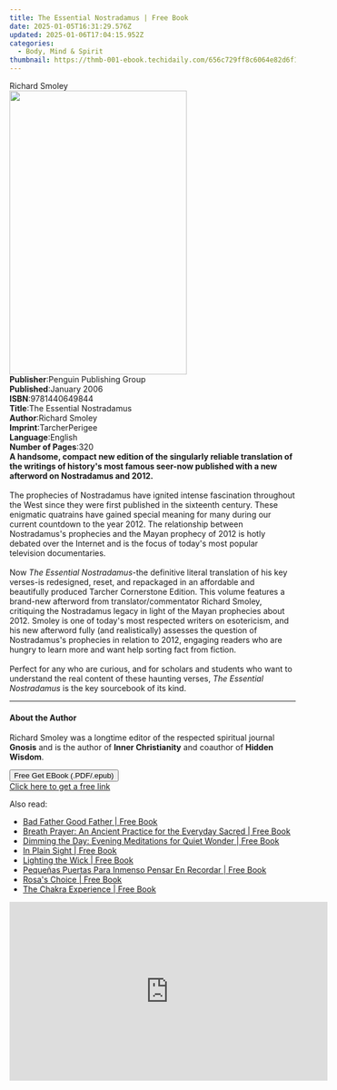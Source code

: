 ```yaml
---
title: The Essential Nostradamus | Free Book
date: 2025-01-05T16:31:29.576Z
updated: 2025-01-06T17:04:15.952Z
categories:
  - Body, Mind & Spirit
thumbnail: https://thmb-001-ebook.techidaily.com/656c729ff8c6064e82d6f16471ab3627a092fed0184376ec05b9424e0ca9405f.jpg
---
```

<main id="book-container">
  <div class="flex flex-col">
    <div class="book-brief flex-1 py-6 px-4 sm:p-6 md:py-10 md:px-8">
      <!-- brief-->
      <div class="book-brief-main">Richard Smoley</div>
    </div>
    <div
      class="book-meta-info flex-1 grid gap-4 col-start-1 col-end-3 row-start-1 sm:mb-6 sm:grid-cols-4 lg:gap-6 lg:col-start-2 lg:row-end-6 lg:row-span-6 lg:mb-0"
    >
      <div
        class="book-meta-info-left place-content-center mt-4 p-4 text-sm leading-6 col-start-2 col-span-2 dark:text-slate-400"
      >
        <img
          class="w-full h-500 object-cover rounded-lg sm:h-255 sm:col-span-2 lg:col-span-full"
          src="https://img-001-ebook.techidaily.com/9100f4ee50d59dbcb500f1d779fc619023339150b44acc71bfa6c4ece8e809ff.jpg"
          alt=""
          width="312"
          height="500"
        />
      </div>
      <div
        class="book-meta-info-right mt-2 col-start-1 row-start-2 col-span-3 self-center"
      >
        <!-- meta data  -->
        <div class="flex flex-col px-4 md:px-8">
          <div class="flex-1">
            <strong>Publisher</strong>:<span class="px-2"
              >Penguin Publishing Group</span
            >
          </div>
          <div class="flex-1">
            <strong>Published</strong>:<span class="px-2">January 2006</span>
          </div>
          <div class="flex-1">
            <strong>ISBN</strong>:<span class="px-2">9781440649844</span>
          </div>
          <div class="flex-1">
            <strong>Title</strong>:<span class="px-2"
              >The Essential Nostradamus</span
            >
          </div>
          <div class="flex-1">
            <strong>Author</strong>:<span class="px-2">Richard Smoley</span>
          </div>
          <div class="flex-1">
            <strong>Imprint</strong>:<span class="px-2">TarcherPerigee</span>
          </div>
          <div class="flex-1">
            <strong>Language</strong>:<span class="px-2">English</span>
          </div>
          <div class="flex-1">
            <strong>Number of Pages</strong>:<span class="px-2">320</span>
          </div>
        </div>
      </div>
    </div>
    <div class="book-description flex-1 py-6 px-4 sm:p-6 md:py-10 md:px-8">
      <div class="book-description-main">
        <div accordion-content="" id="description">
          <b
            >A handsome, compact new edition of the singularly reliable
            translation of the writings of history's most famous seer-now
            published with a new afterword on Nostradamus and 2012.
          </b>
          <br /><br />
          The prophecies of Nostradamus have ignited intense fascination
          throughout the West since they were first published in the sixteenth
          century. These enigmatic quatrains have gained special meaning for
          many during our current countdown to the year 2012. The relationship
          between Nostradamus's prophecies and the Mayan prophecy of 2012 is
          hotly debated over the Internet and is the focus of today's most
          popular television documentaries. <br /><br />
          Now <i>The Essential Nostradamus</i>-the definitive literal
          translation of his key verses-is redesigned, reset, and repackaged in
          an affordable and beautifully produced Tarcher Cornerstone Edition.
          This volume features a brand-new afterword from translator/commentator
          Richard Smoley, critiquing the Nostradamus legacy in light of the
          Mayan prophecies about 2012. Smoley is one of today's most respected
          writers on esotericism, and his new afterword fully (and
          realistically) assesses the question of Nostradamus's prophecies in
          relation to 2012, engaging readers who are hungry to learn more and
          want help sorting fact from fiction. <br /><br />
          Perfect for any who are curious, and for scholars and students who
          want to understand the real content of these haunting verses,
          <i>The Essential Nostradamus</i> is the key sourcebook of its kind.
        </div>
        <div class="accordion-fader"></div>
      </div>
    </div>
    <div class="book-excerpts flex-1 py-6 px-4 sm:p-6 md:py-10 md:px-8">
      <!-- excerpts-->
      <div class="book-excerpts-main">
        <hr />
        <h4 class="placeholder placeholder-heading">
          <span>About the Author</span>
        </h4>
        <p>
          Richard Smoley was a longtime editor of the respected spiritual
          journal <b>Gnosis</b> and is the author of
          <b>Inner Christianity</b> and coauthor of <b>Hidden Wisdom</b>.
        </p>
      </div>
    </div>
    <div
      class="book-about-author flex-1 py-6 px-4 sm:p-6 md:py-10 md:px-8"
    ></div>
    <div class="book-free-get flex-1 py-6 px-4 sm:p-6 md:py-10 md:px-8">
      <button
        id="btn-free-get"
        class="bg-blue-500 hover:bg-blue-700 text-white font-bold py-2 px-4 rounded"
      >
        Free Get EBook (.PDF/.epub)
      </button>
      <div id="countdown-display" class="px-2 text-lg mt-2"></div>
      <a
        id="free-link"
        class="hidden bg-blue-500 hover:bg-blue-700 text-white font-bold py-2 px-4 rounded"
        href="https://www.ebooks.com/en-us/book/363833/the-essential-nostradamus/richard-smoley/"
        target="_blank"
        >Click here to get a free link</a
      >
    </div>
    <script>
      let countdownTime = 0;
      let countdownInterval = null;
      document
        .getElementById('btn-free-get')
        .addEventListener('click', startCountdown);
      function startCountdown() {
        countdownTime = new Date().getTime() + 60000 * 3;
        countdownInterval = setInterval(updateCountdown, 1000);
        document.getElementById('btn-free-get').disabled = true;
        document
          .getElementById('btn-free-get')
          .classList.add('bg-gray-500', 'cursor-not-allowed');
      }
      function updateCountdown() {
        let currentTime = new Date().getTime();
        let timeLeft = countdownTime - currentTime;
        let secondsLeft = Math.floor(timeLeft / 1000);
        document.getElementById('countdown-display').innerHTML =
          `Remaining time: ${secondsLeft} seconds.`;
        if (secondsLeft <= 0) {
          clearInterval(countdownInterval);
          document.getElementById('btn-free-get').classList.add('hidden');
          document.getElementById('free-link').classList.remove('hidden');
          document.getElementById('countdown-display').innerHTML = '';
        }
      }
    </script>
  </div>
</main>

<ins class="adsbygoogle"
      style="display:block"
      data-ad-client="ca-pub-7571918770474297"
      data-ad-slot="8358498916"
      data-ad-format="auto"
      data-full-width-responsive="true"></ins>
    

<span class="atpl-alsoreadstyle">Also read:</span>
<div><ul>
<li><a href="https://novels-ebooks.techidaily.com/210220939-9781736617212-bad-father-good-father/"><u>Bad Father Good Father | Free Book</u></a></li>
<li><a href="https://novels-ebooks.techidaily.com/210221021-9781506470689-breath-prayer-an-ancient-practice-for-the-everyday-sacred/"><u>Breath Prayer: An Ancient Practice for the Everyday Sacred | Free Book</u></a></li>
<li><a href="https://novels-ebooks.techidaily.com/210221023-9781506471204-dimming-the-day-evening-meditations-for-quiet-wonder/"><u>Dimming the Day: Evening Meditations for Quiet Wonder | Free Book</u></a></li>
<li><a href="https://novels-ebooks.techidaily.com/210219828-9781460712764-in-plain-sight/"><u>In Plain Sight | Free Book</u></a></li>
<li><a href="https://novels-ebooks.techidaily.com/210220619-9780593418352-lighting-the-wick/"><u>Lighting the Wick | Free Book</u></a></li>
<li><a href="https://novels-ebooks.techidaily.com/210220930-9781643344591-pequenas-puertas-para-inmenso-pensar-en-recordar/"><u>Pequeñas Puertas Para Inmenso Pensar En Recordar | Free Book</u></a></li>
<li><a href="https://novels-ebooks.techidaily.com/210221081-9781913590185-rosas-choice/"><u>Rosa's Choice | Free Book</u></a></li>
<li><a href="https://novels-ebooks.techidaily.com/210221717-9780753734742-the-chakra-experience/"><u>The Chakra Experience | Free Book</u></a></li>
</ul></div>

<!-- affiliate ads begin -->
<iframe width="560" height="315" src="https://www.youtube.com/embed/qNrOsjUdRz0?si=xGzhmNmtgxNTsRxN" title="YouTube video player" frameborder="0" allow="accelerometer; autoplay; clipboard-write; encrypted-media; gyroscope; picture-in-picture; web-share" referrerpolicy="strict-origin-when-cross-origin" allowfullscreen></iframe>
<!-- affiliate ads end -->

